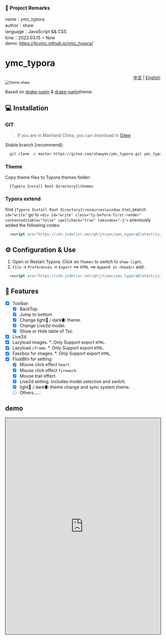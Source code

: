 

### 🎉 Project Remarks
name：ymc_typora   
author：shaw  
language：JavaScript && CSS  
time：2022.03.15 ~ Now  
demo:  https://jtcymc.github.io/ymc_typora/
# ymc_typora
<div align="right"><a title="Chinese" href="./README_CN.md">中文</a> | <a title="Chinese" href="./README.md">English</a></div> 

<img src="https://cdn.jsdelivr.net/gh/jtcymc/ymc_typora@latest/docs/imgs/theme-shaw.png" style="zoom:80%;" alt="theme-shaw" />

Based on [drake-juejin](https://github.com/liangjingkanji/DrakeTyporaTheme)  &   [drake-juejin](https://github.com/liangjingkanji/DrakeTyporaTheme)theme.

## 💻 Installation

### GIT

> If you are in Mainland China, you can download in [Gitee](*https://gitee.com/shawymc/ymc_typora.git*)

Stable branch [recommend]:

```bash
  git clone -b master https://gitee.com/shawymc/ymc_typora.git ymc_typora
```

### Theme
Copy theme files to Typora themes folder:

```text
  {Typora Install Root Directory}\themes
```

### Typora extend
find `{Typora Install Root Directory}\resources\window.html`,search `id="write"` go to `<div id="write" class="ty-before-first-render" contenteditable="false" spellcheck="true" tabindex="-1">` previously added the following codes:
```html
  <script src="https://cdn.jsdelivr.net/gh/jtcymc/ymc_typora@latest/js/autoload-shaw-page-component.min.js"></script>
```

## ⚙ Configuration & Use
1. Open or Restart Typora. Click on `Themes` to switch to `shaw-light`.
2. `File` -> `Preferences` -> `Export` ==> `HTML` ==> `Append in <head/>` add :
```html
  <script src="https://cdn.jsdelivr.net/gh/jtcymc/ymc_typora@latest/js/autoload-shaw-page-component.min.js"></script>
```



## 🎉 Features
- [x] Toolbar: 
  - [x] BackTop.
  - [x] Jump to bottom.
  - [x] Change light🔆 / dark🌒 theme.
  - [x] Change Live2d model.
  - [x] Show or Hide table of Toc.
- [x] Live2d
- [x] Lazyload images. *. Only Support export `HTML`.
- [x] Lazyload `iframe`. *. Only Support export `HTML`.
- [x] Fasxbox for images. *. Only Support export `HTML`.
- [x] FloatBtn for setting:
  - [x] Mouse click effect `heart`.
  - [x] Mouse click effect `firework`.
  - [x] Mouse trail  effect.
  - [x] Live2d setting. Includes model selection and switch.
  - [x] light🔆 / dark🌒 theme change and sync system theme.
  - [ ] Others......

## demo



 <iframe src="https://jtcymc.github.io/ymc_typora/" style="width:100%;height:700px;border: 1px solid"/>






## 📷 Screenshots

<img src="https://cdn.jsdelivr.net/gh/jtcymc/ymc_typora@latest/docs/imgs/shaw-light.png" style="zoom:80%;" alt="shaw-light" />
		<img src="https://cdn.jsdelivr.net/gh/jtcymc/ymc_typora@latest/docs/imgs/shaw-dark.png" style="zoom:80%;" alt="shaw-dark" />
		<img src="https://cdn.jsdelivr.net/gh/jtcymc/ymc_typora@latest/docs/imgs/float-btn.png" style="zoom:100%;border: 1px solid" alt="float-btn" />


## Configuration Docs
### Image caption
#### `Typora` editing page



Currently, images will be automatically numbered, but to correctly display emoticons (the 'alt' attribute values), additional modifications are required to the<u>framework. js<u>source code (under the installation path`Typora/resources/appsrc/window`), Navigate to`<span class='md image md img loaded "+w+" "+b+"><span class='md meta md front md content edit='true '>"+h+"<span>and<span class='md image "+L+" "data src=" "+k+" "+b+"><span class='md meta md front md content edit='true'>"+h+"<span>`(Note that the relevant code may vary depending on the version of Typora), Replace both ends with the following string:
```js
"<span class='CustomImg' alt='"+ F.getAttribute("alt")+"'>" +F.outerHTML+"</span></span>"
```

<img src="https://cdn.jsdelivr.net/gh/jtcymc/ymc_typora@latest/docs/imgs/image-20230429153541789.png" style="zoom:80%;" alt="pageInfo" />



#### Export HTML to support emoticons

`Typora` Theme Settings

```css
/* 导出时才会展示，避免因img标签导致的不生效问题 */
#write p:has(img):not(.md-end-block)::after {
  counter-increment: imgNum;
  content: "图" counter(imgNum) " " attr(alt) !important;
  text-align: center;
  width: 100%;
  margin-top: 8px !important;
  font-size: small;
  display: inline-block;
}
```



JS <a href="extend/js/ui/shaw-typora-expend.js"> shaw-typora-expend.js</a>

```javascript
/**
 * 使用JS实现 给所有 <p><img/></p> 中的p添加alt属性，p的alt值来源 img的alt
 * 为了实现导出的图解释
 */

function shaw_img_alt_to_p_label() {
    // 获取所有的 <p><img/></p> 元素
    const paragraphs = document.querySelectorAll('p > img');
    paragraphs.forEach(img => {
        const parent = img.parentElement;
        const alt = img.getAttribute('alt');
        const pAlt = parent.getAttribute('alt');
        if (parent && alt && !pAlt) {
            // 添加 alt 属性到父元素 p 上
            parent.setAttribute('alt', ". " + alt);
        }
    });
}

window.addEventListener('load', function () {
    shaw_img_alt_to_p_label();
});
```
### Exporting HTML supports lazy loading of images and iframes

#### `Typora` section modification

open `{Typora Installation Path}\resources\appsrc\window\frame.js`  to find `async exportAndSaveHTML(e)` in ` var n=await this. exportToHTML (e)` Add the following code later：

```javascript
var regex = /<p[^>]*>\s*<img([^>]+)src=([^>\s]+)(.*?)>\s*<\/p>/gi;
n = n.replace(regex, '<p><img$1data-src=$2$3></p>');
```



Full code：<a href="extend/js/ui/shaw-typora-expend.js"> shaw-typora-expend.js</a>

```javascript
async exportAndSaveHTML(e) {
    var t = await p.showExportDialog("html", e);
    if (t) {
        this.recordLastExport(e, t);
        var n = await this.exportToHTML(e);
        // ===========================添加代码============start===========================
        var regex = /<p[^>]*>\s*<img([^>]+)src=([^>\s]+)(.*?)>\s*<\/p>/gi;
        n = n.replace(regex, '<p><img$1data-src=$2$3></p>');
        //n = n.replace(/<iframe src=/g, "<iframe data-src="); // 2023/07/08 添加iframe懒加载
        var iframeRegx = /(<iframe\s+[^>]*)(\bsrc\s*=\s*["']?([^>"' ]+)\s*["']?)([^>]*>)/g;
        n = n.replace(iframeRegx, `$1 data-src="$3"$4`); // 2023/07/15
        // ===========================添加代码============end===========================
        File.fs.writeFile(t, n, n => {
            n ? (c.showDialog({
                title: m.localize.getString("Error"),
                html: m.localize.getString("Failed to export file to <em>{0}</em>", "Panel").format(a.escape(t)) + "<br/>" + a.escape(n.message),
                backdrop: "static",
                type: "error"
            }), console.sendError(n, "warn")) : w("html", t, e)
        })
    }
}
```



#### Lazy loading code

```javascript
/***
 * 优化Typora导出，图片实现懒加载
 */

async function lazyLoadImg(img) {
  const intersectionObserver = new IntersectionObserver(
    (entries) => {
      if (entries[0].isIntersecting) {

        const src_tmp = img.getAttribute('data-src');
        // 图片进入可视区域，加载图片
        // 先保存原始的 src，加载后再替换。
        const originalSrc = src_tmp ? src_tmp : "https://hnt-oss.oss-cn-chengdu.aliyuncs.com/js/ui/Not-find-img.png";
        img.onload = () => {
          // 图片加载完成后移除观察器
          intersectionObserver.disconnect();
        };
        img.src = originalSrc;
      }
    },
    { threshold: 0.01 }
  );
  intersectionObserver.observe(img);
}

/**
 * iframe 懒加载
 * @param iframeTag
 */
async function lazyLoadIframe(iframeTag) {
  const intersectionObserver = new IntersectionObserver(
    (entries) => {
      if (entries[0].isIntersecting) {
        const src_tmp = iframeTag.getAttribute("data-src");
        // 图片进入可视区域，加载图片
        // 先保存原始的 src，加载后再替换。
        iframeTag.onload = () => {
          // 图片加载完成后移除观察器
          intersectionObserver.disconnect();
        };
        iframeTag.src = src_tmp;
      }
    },
    { threshold: 0.01 }
  );
  intersectionObserver.observe(iframeTag);
}

function initLazyLoad() {
  const imgs = document.querySelectorAll("p img[data-src]");
  imgs.forEach((img) => {
    lazyLoadImg(img);
  });
	 // 2023/07/08 添加iframe懒加载 start
  const iframeTags = document.querySelectorAll("iframe[data-src]");
  iframeTags.forEach((tag) => {
    lazyLoadIframe(tag);
  });
  // 2023/07/08 添加iframe懒加载 end
}

window.addEventListener('load', initLazyLoad);
```
